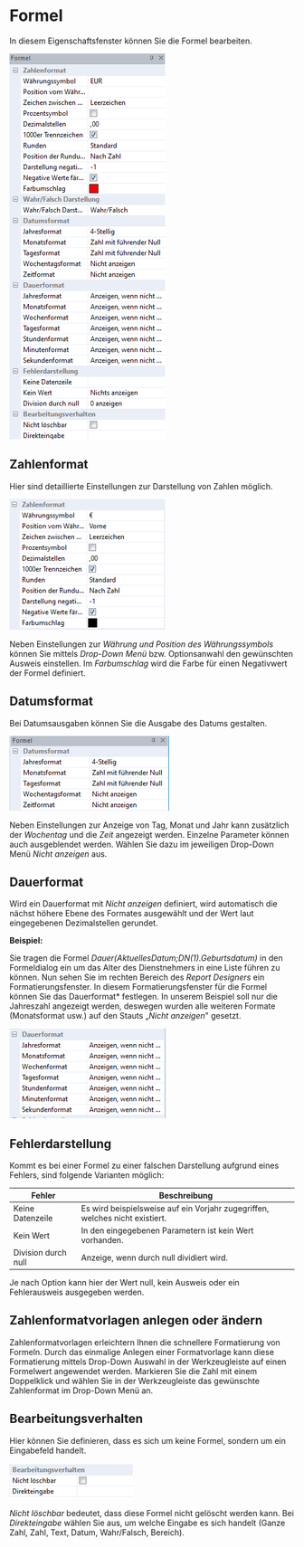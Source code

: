 # Formel

In diesem Eigenschaftsfenster können Sie die Formel bearbeiten.

![Image](img/image71.png)

## Zahlenformat

Hier sind detaillierte Einstellungen zur Darstellung von Zahlen möglich.

![Image](img/image72.png)

Neben Einstellungen zur *Währung* *und Position des Währungssymbols* können Sie mittels *Drop-Down Menü* bzw. Optionsanwahl den gewünschten Ausweis einstellen. Im *Farbumschlag* wird die Farbe für einen Negativwert der Formel definiert.

## Datumsformat

Bei Datumsausgaben können Sie die Ausgabe des Datums gestalten.

![Image](img/image73.png)

Neben Einstellungen zur Anzeige von Tag, Monat und Jahr kann zusätzlich der *Wochentag* und die *Zeit* angezeigt werden. Einzelne Parameter können auch ausgeblendet werden. Wählen Sie dazu im jeweiligen Drop-Down Menü *Nicht anzeigen* aus.

## Dauerformat

Wird ein Dauerformat mit *Nicht anzeigen* definiert, wird automatisch die nächst höhere Ebene des Formates ausgewählt und der Wert laut eingegebenen  Dezimalstellen gerundet.

**Beispiel:**

Sie tragen die Formel *Dauer(AktuellesDatum;DN(1).Geburtsdatum)* in den Formeldialog ein um das Alter des Dienstnehmers in eine Liste führen zu können. Nun sehen Sie im rechten Bereich des *Report Designers* ein Formatierungsfenster. In diesem Formatierungsfenster für die Formel können Sie das  Dauerformat* festlegen. In unserem Beispiel soll nur die Jahreszahl angezeigt werden, deswegen wurden alle weiteren Formate (Monatsformat usw.) auf den Stauts „*Nicht anzeigen*" gesetzt.

![Image](img/image74.png)

## Fehlerdarstellung

Kommt es bei einer Formel zu einer falschen Darstellung aufgrund eines Fehlers, sind folgende Varianten möglich:

| Fehler              | Beschreibung                                                                 |
| ------------------- | ---------------------------------------------------------------------------- |
| Keine Datenzeile    | Es wird beispielsweise auf ein Vorjahr zugegriffen, welches nicht existiert. |
| Kein Wert           | In den eingegebenen Parametern ist kein Wert vorhanden.                      |
| Division durch null | Anzeige, wenn durch null dividiert wird.                                     |

Je nach Option kann hier der Wert null, kein Ausweis oder ein Fehlerausweis ausgegeben werden.

## Zahlenformatvorlagen anlegen oder ändern

Zahlenformatvorlagen erleichtern Ihnen die schnellere Formatierung von Formeln. Durch das einmalige Anlegen einer Formatvorlage kann diese Formatierung mittels Drop-Down Auswahl in der Werkzeugleiste auf einen Formelwert angewendet werden. Markieren Sie die Zahl mit einem Doppelklick und wählen Sie in der Werkzeugleiste das gewünschte Zahlenformat im Drop-Down Menü an.

## Bearbeitungsverhalten

Hier können Sie definieren, dass es sich um keine Formel, sondern um ein Eingabefeld handelt.

![Image](img/image75.png)

*Nicht löschbar* bedeutet, dass diese Formel nicht gelöscht werden kann. Bei *Direkteingabe* wählen Sie aus, um welche Eingabe es sich handelt (Ganze Zahl, Zahl, Text, Datum, Wahr/Falsch, Bereich).